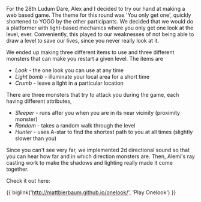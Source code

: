 For the 28th Ludum Dare, Alex and I decided to try our hand at making a web
based game.  The theme for this round was 'You only get one', quickly shortened
to YOGO by the other participants.  We decided that we would do a platformer
with light-based mechanics where you only get one look at the level, ever.
Conveniently, this played to our weaknesses of not being able to draw a level
to save our lives, since you never really look at it.

We ended up making three different items to use and three different monsters
that can make you restart a given level. The items are


 + *Look* - the one look you can use at any time
 + *Light bomb* - illuminate your local area for a short time
 + *Crumb* - leave a light in a particular location

There are three monsters that try to attack you during the game, each having
different attributes,

  + *Sleeper* - runs after you when you are in its near vicinity (proximity monster)
  + *Random* - takes a random walk through the level
  + *Hunter* - uses A-star to find the shortest path to you at all times (slightly slower than you)

Since you can't see very far, we implemented 2d directional sound so that you
can hear how far and in which direction monsters are.  Then, Alemi's ray casting
work to make the shadows and lighting really made it come together.

Check it out here:

{{ biglink('http://mattbierbaum.github.io/onelook/', 'Play Onelook') }}
